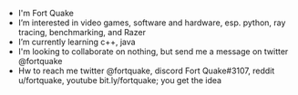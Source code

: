 - I'm Fort Quake
- I’m interested in video games, software and hardware, esp. python, ray tracing, benchmarking, and Razer
- I’m currently learning c++, java
- I'm looking to collaborate on nothing, but send me a message on twitter @fortquake
- Hw to reach me twitter @fortquake, discord Fort Quake#3107, reddit u/fortquake, youtube bit.ly/fortquake; you get the idea
